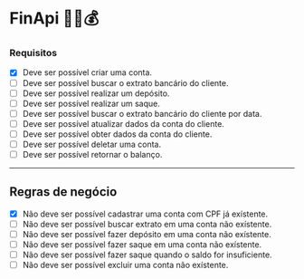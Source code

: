 # FinApi 🏦🏧💰

### Requisitos

- [x] Deve ser possível criar uma conta.
- [ ] Deve ser possível buscar o extrato bancário do cliente.
- [ ] Deve ser possível realizar um depósito.
- [ ] Deve ser possível realizar um saque.
- [ ] Deve ser possível buscar o extrato bancário do cliente por data.
- [ ] Deve ser possível atualizar dados da conta do cliente.
- [ ] Deve ser possível obter dados da conta do cliente.
- [ ] Deve ser possível deletar uma conta.
- [ ] Deve ser possível retornar o balanço.

---

## Regras de negócio

- [x] Não deve ser possível cadastrar uma conta com CPF já exístente.
- [ ] Não deve ser possível buscar extrato em uma conta não exístente.
- [ ] Não deve ser possível fazer depósito em uma conta não exístente.
- [ ] Não deve ser possível fazer saque em uma conta não exístente.
- [ ] Não deve ser possível fazer saque quando o saldo for insuficiente.
- [ ] Não deve ser possível excluir uma conta não exístente.
